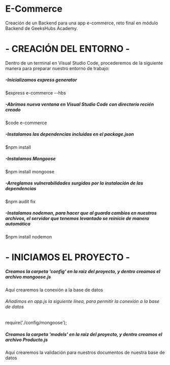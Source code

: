# E-Commerce

Creación de un Backend para una app e-commerce, reto final en módulo Backend de GeeksHubs Academy.

# - CREACIÓN DEL ENTORNO - #

Dentro de un terminal en Visual Studio Code, procederemos de la siguiente manera para preparar nuestro entorno de trabajo:

##### -Inicializamos express generator

$express e-commerce --hbs


##### -Abrimos nueva ventana en Visual Studio Code con directorio recién creado

$code e-commerce


##### -Instalamos las dependencias incluidas en el package.json

$npm install


##### -Instalamos Mongoose

$npm install mongoose


##### -Arreglamos vulnerabilidades surgidas por la instalación de las dependencias

$npm audit fix


##### -Instalamos nodemon, para hacer que al guarda cambios en nuestros archivos, el servidor que tenemos levantado se reinicie de manera automática

$npm install nodemon

# - INICIAMOS EL PROYECTO - #

##### Creamos la carpeta 'config' en la raiz del proyecto, y dentro creamos el archivo mongoose.js

Aquí crearemos la conexión a la base de datos

###### Añadimos en app.js la siguiente línea, para permitir la conexión a la base de datos

require('./config/mongoose');

##### Creamos la carpeta 'models' en la raiz del proyecto, y dentro creamos el archivo Producto.js

Aquí crearemos la validación para nuestros documentos de nuestra base de datos

